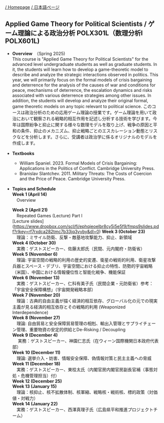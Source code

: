 
[/ Homepage](https://skurizaki.github.io/) [/ 日本語ページ](https://skurizaki.github.io/jpn/)

## Applied Game Theory for Political Scientists / ゲーム理論による政治分析 POLX301L（数理分析I POLX601L)
- <b>Overview</b>　（Spring 2025)<br>
This course is "Applied Game Theory for Political Scientists" for the advanced level undergraduate students as well as graduate students.  In it, the students will learn how to develop a game-theoretic model to describe and analyze the strategic interactions observed in politics.  This year, we will primarily focus on the formal models of crisis bargaining and deterrence for the analysis of the causes of war and conditions for peace, mechanisms of deterrence, the escalation dynamics and risks associated with various deterrence strategies among other issues.  In addition, the students will develop and analyze their original formal, game theoretic models on any topic relevant to political science.
このコースは政治分析のための応用ゲーム理論の授業です。ゲーム理論を用いて政治において観察される戦略的相互作用を記述し分析する技術を学びます。今年は国際紛争と抑止に関する様々な数理モデルを取り上げ、戦争の原因と平和の条件、抑止のメカニズム、抑止戦略ごとのエスカレーション動態とリスクなどを分析します。さらに、受講者は政治学に係るオリジナルのモデルを作成します。


- <b>Textbooks</b>　<br>
  - William Spaniel. 2023. Formal Models of Crisis Bargaining: Applications in the Politics of Conflict. Cambridge University Press.
  - Branislav Slantchev. 2011. Military Threats: The Costs of Coercion and the Price of Peace. Cambridge University Press.

- <b>Topics and Schedule</b>　<br>
  <b>Week 1 (April 14)</b> <br>
  　Overview

  <b>Week 2  (April 21)</b> <br>　Repeated Games (Lecture) Part I <br> [Lecture slides] (https://www.dropbox.com/scl/fi/ephqieoelbr8cy5i5e5f9/fmps9slides.pdf?rlkey=rf7rxdca282tmc7b33jq3yvby&dl=0)
  <b>Week 3 (October 23)</b> <br>　理論：ミサイル防衛、反撃・敵基地攻撃能力、抑止、新領域<br>
  <b>Week 4 (October 30)</b> <br>　実務：ゲストスピーカー、佐藤太郎氏（民間、元内閣府・防衛省）<br>
  <b>Week 5  (November 6)</b> <br>　理論: 宇宙空間の戦略的利用の歴史的変遷、衛星の戦術的利用、衛星攻撃兵器とスペース・デブリ、宇宙空間における抑止の特性、防勢的宇宙戦略（米国）、中国における情報優位性と智能化戦争、機能保証<br>
  <b>Week 6 (November 13)</b> <br>　実務：ゲストスピーカー、仁科有美子氏（民間企業・元防衛省）参考：「宇宙安全保障構想」（宇宙開発戦略本部）<br>
  <b>Week 7 (November 20)</b> <br>　理論：古典的自由主義が描く経済的相互依存、グローバル化の元での現実主義が見る経済的相互依存とその戦略的利用 (Weaponized Interdependence) <br>
  <b>Week 8 (November 27)</b> <br>　理論: 自由貿易と安全保障貿易管理の相剋、輸出入管理とサプライチェーン管理、重要物資の安定的供給とDe-Risking / Decoupling<br>
  <b>Week 9 (December 4)</b> <br>　 実務：ゲストスピーカー、神園仁志氏（在ウィーン国際機関日本政府代表部）<br>
  <b>Week 10 (December 11)</b> <br>　理論: 選挙介入・妨害、情報安全保障、偽情報対策と民主主義への脅威<br>
  <b>Week 11 (December 18)</b> <br>　実務：ゲストスピーカー、東桂太氏（内閣官房内閣官房副長官補（事態対処・危機管理担当）付）<br>
  <b>Week 12 (December 25)</b> <br>
  <b>Week 13 (January 15)</b> <br>　理論：核抑止、核不拡散体制、核軍縮、戦略核・戦術核、標的政策（対価値・対戦力）<br>
  <b>Week 14 (January 22)</b> <br>　実務：ゲストスピーカー、西澤真理子氏（広島県平和推進プロジェクトチーム）
